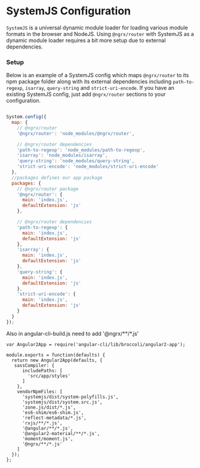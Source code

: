 # SystemJS Configuration
`SystemJS` is a universal dynamic module loader for loading various module formats in the browser and NodeJS. Using `@ngrx/router` with SystemJS as a dynamic module loader requires a bit more setup due to external dependencies.

### Setup

Below is an example of a SystemJS config which maps  `@ngrx/router` to its npm package folder along with its external dependencies including `path-to-regexp`, `isarray`, `query-string` and `strict-uri-encode`. If you have an existing SystemJS config, just add `@ngrx/router` sections to your configuration.

```js

System.config({
  map: {    
    // @ngrx/router
    '@ngrx/router': 'node_modules/@ngrx/router',

    // @ngrx/router dependencies
    'path-to-regexp': 'node_modules/path-to-regexp',
    'isarray': 'node_modules/isarray',
    'query-string': 'node_modules/query-string',
    'strict-uri-encode': 'node_modules/strict-uri-encode'
  },
  //packages defines our app package
  packages: {    
    // @ngrx/router package
    '@ngrx/router': {
      main: 'index.js',
      defaultExtension: 'js'
    },

    // @ngrx/router dependencies
    'path-to-regexp': {
      main: 'index.js',
      defaultExtension: 'js'
    },  
    'isarray': {
      main: 'index.js',
      defaultExtension: 'js'
    },  
    'query-string': {
      main: 'index.js',
      defaultExtension: 'js'
    },  
    'strict-uri-encode': {
      main: 'index.js',
      defaultExtension: 'js'
    }
  }
});
```
Also in angular-cli-build.js need to add  '@ngrx/**/*.js'

```
var Angular2App = require('angular-cli/lib/broccoli/angular2-app');

module.exports = function(defaults) {
  return new Angular2App(defaults, {
   sassCompiler: {
      includePaths: [
        'src/app/styles'
      ]
    },
    vendorNpmFiles: [
      'systemjs/dist/system-polyfills.js',
      'systemjs/dist/system.src.js',
      'zone.js/dist/*.js',
      'es6-shim/es6-shim.js',
      'reflect-metadata/*.js',
      'rxjs/**/*.js',
      '@angular/**/*.js',
      '@angular2-material/**/*.js',
      'moment/moment.js',
      '@ngrx/**/*.js'
    ]
  });
};

